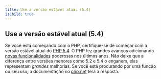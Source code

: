 ```yaml
---
title: Use a versão estável atual (5.4)
isChild: true
---
```


## Use a versão estável atual (5.4)

Se você está começando com o PHP, certifique-se de começar com a versão estável atual do [PHP 5.4][php-release]. O PHP fez grandes avanços adicionando [novas funcionalidades](#language_highlights) poderosas nos últimos anos. Não deixe que a diferença entre versões menores como 5.2 e 5.4 o enganem, elas representam _grandes_ melhorias. Se você está procurando por uma função ou seu uso, a documentação no [php.net][php-docs] terá a resposta.

[php-release]: http://www.php.net/downloads.php
[php-docs]: http://www.php.net/manual/en/
